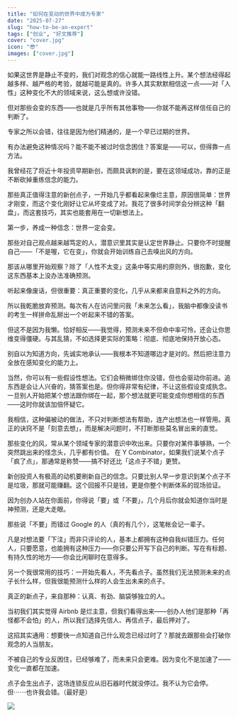 ```yaml
---
title: "如何在变动的世界中成为专家"
date: "2025-07-27"
slug: "how-to-be-an-expert"
tags: ["创业", "好文推荐"]
cover: "cover.jpg"
icon: "😎"
images: ["cover.jpg"]
---
```

如果这世界是静止不变的，我们对观念的信心就能一路线性上升。某个想法经得起越多样、越严格的考验，就越可能是真的。许多人其实默默相信这一点——对「人性」这种变化不大的领域来说，这么想或许没错。



但对那些会变的东西——也就是几乎所有其他事物——你就不能再这样信任自己的判断了。



专家之所以会错，往往是因为他们精通的，是一个早已过期的世界。



有办法避免这种情况吗？能不能不被过时信念困住？答案是——可以，但得靠一点方法。



我曾经花了将近十年投资早期新创，而颇具讽刺的是，要在这领域成功，靠的正是不断砍掉重练信念的能力。



那些真正值得注意的新创点子，一开始几乎都看起来像烂主意，原因很简单：世界才刚变，而这个变化刚好让它从坏变成了对。我花了很多时间学会分辨这种「翻盘」，而这套技巧，其实也能套用在一切新想法上。



第一步，养成一种信念：世界一定会变。



那些对自己观点越来越笃定的人，潜意识里其实是认定世界静止。只要你不时提醒自己——「不是喔，它在变」，你就会开始训练自己去嗅出风的方向。



那该从哪里开始观察？除了「人性不太变」这条中等实用的原则外，很抱歉，变化这东西基本上没办法准确预测。



听起来像废话，但很重要：真正重要的变化，几乎从来都来自意料之外的方向。



所以我乾脆放弃预测。每次有人在访问里问我「未来怎么看」，我脑中都像没读书的考生一样拼命乱掰出一个听起来不错的答案。



但这不是因为我懒。恰好相反——我觉得，预测未来不但命中率可怜，还会让你思维变得僵硬。与其乱猜，不如选择更实际的策略：彻底、彻底地保持开放心态。



别自以为知道方向，先诚实地承认——我根本不知道哪边才是对的。然后把注意力全放在感知变化的能力上。



当然，你可以有一些假设性想法。它们会稍微绑住你没错，但也会驱动你前进。追东西是会让人兴奋的，猜答案也是。但你得非常有纪律，不让这些假设变成执念。
一旦别人开始把某个想法跟你绑在一起，那个想法就更可能变成你想相信的东西——这时你就该加倍怀疑它。



我相信，这种偏被动的做法，不只对判断想法有帮助，连产出想法也一样管用。真正的诀窍不是「刻意去想」，而是解决问题时，不打断那些莫名冒出来的直觉。



那些变化的风，常从某个领域专家的潜意识中吹出来。只要你对某件事够熟，一个突然跳出来的怪念头，几乎都有价值。
在 Y Combinator，如果我们说某个点子「疯了点」，那通常是称赞——搞不好还比「这点子不错」更赞。



新创投资人有极高的动机要刷新自己的信念。只要比别人早一步意识到某个点子不是垃圾，那就可能赚翻。这个回报不只是钱，更是你整个判断体系的现场验证。



因为创办人站在你面前，你得说「要」或「不要」，几个月后你就会知道你当时是神预测，还是大走眼。



那些说「不要」而错过 Google 的人（真的有几个），这笔帐会记一辈子。



凡是对想法要「下注」而非只评论的人，基本上都拥有这种自我纠错压力。任何人，只要愿意，也能拥有这种压力——你只要公开写下自己的判断。写在有标题、有持久性的地方——你会比闲聊时在意得多。



另一个我很常用的技巧：一开始先看人，不先看点子。虽然我们无法预测未来的点子长什么样，但我很能预测什么样的人会生出未来的点子。



真正的新点子，来自那种：认真、有劲、脑袋够独立的人。



当初我们其实觉得 Airbnb 是烂主意，但我们看得出来——创办人他们是那种「再怪都不会怕」的人，所以我们选择先信人、再信点子，最后押对了。



这招其实通用：想要快一点知道自己什么观念已经过时了？那就去跟那些会打破你观念的人当朋友。



不被自己的专业反困住，已经够难了，而未来只会更难。因为变化不是加速了——变化一直都在加速。



点子会生出点子，这场连锁反应从旧石器时代就没停过。我不认为它会停。
但⋯⋯也许我会错。（最好是）




![](https://prod-files-secure.s3.us-west-2.amazonaws.com/112d0858-5090-4d34-a606-b75eb8d65fd2/46476355-9cf3-4e99-9b7a-3531bc426380/1000202064.png?X-Amz-Algorithm=AWS4-HMAC-SHA256&X-Amz-Content-Sha256=UNSIGNED-PAYLOAD&X-Amz-Credential=ASIAZI2LB466UJOLYZF2%2F20250911%2Fus-west-2%2Fs3%2Faws4_request&X-Amz-Date=20250911T044628Z&X-Amz-Expires=3600&X-Amz-Security-Token=IQoJb3JpZ2luX2VjEJT%2F%2F%2F%2F%2F%2F%2F%2F%2F%2FwEaCXVzLXdlc3QtMiJHMEUCIC6WEq4h1hliy6FxODf2DKOOtUjsnbfDYDWPSQ54qDfWAiEA0qban7QGxxminD%2F7IOHC2BSMEBnhq8E5FQ75ZmKZh30qiAQI%2Ff%2F%2F%2F%2F%2F%2F%2F%2F%2F%2FARAAGgw2Mzc0MjMxODM4MDUiDFQdMJiBvY7NT626CSrcA%2Fep%2Fa1qo4SQ182XvdvytggxEiedpm%2BupnmEkTxGi1KeJ0bnIEpA8hYm%2BykrFtE9sG977YqzDyLht84Ss7%2BYe4xrG3rc2gCO%2Fef5mnlsd3E31b18JNwbR3YxObAXpHhLLku6YWSQPi2B%2FjqUrLFw1k33MhTj9FDryS6RvrU97qBNTx9R5hqk2UwWOM%2FWtQ7P8twnsEhIkml9xOXvqkhF%2BsM7Nx42P3NjNpR4TfOnzCx4jZs45cce7ZTgzMTkBw%2BJvRVaZZsCxMFHYl7o5EMaogWBUYKAfbZ0BMbLl0fwloi8GyKz7OIpC4wUndeYLCQ0ZOpoekBebM36lIutI3V1il5Lf61WyGwcHK1L3FyncILd3eHslxiz1NybPYS4sYuO%2FT%2BRWqS5TOrAhLigz3wMy5uG3zPs42%2BOKoxJieMm3q1Ec4LJv0MzFaJPV0EufBqhQnlHfF45wLRn9ftPczUJFmbzgs8TiMIPB%2BF%2Bc3R0nDNucEprldEm3Fd3mMC5aWyYk318X8%2B%2FElY7WYVDCecapcF0rUle273WTnofybU1x5W56oZSw1PARe1qAYuBpRummMLZf1LN%2FTw1h%2B%2BGNwa3x4pndEVl5KwYARGu%2BtZaU6G3JApQ3%2BB8JrsC9wdkMLSLicYGOqUBrPrgQviNhyL4JiVqolnVz0KW5Mkr%2BMY00h%2FdyiMwGdwAo1Nsq4z%2BaMVfXwxgTrUwai3eD4BTflSwxumYluvQAp7N%2FzySwPHvSRFiSJI4m8fjxv5E%2FrfQHyKXlbXgFaJyb0g%2BsH%2FiMl6q4rv3iPINLgHl92Dm7UFP7XPPzFFCPnDrfb%2BCgHO%2Fw6qXm%2BmmVLnydrXjfwrDLKXoxhTSTjPhlTN6msis&X-Amz-Signature=4c38a9ff851c9c57633cd498020cf531a99032fea84aa69417841e84a17b7783&X-Amz-SignedHeaders=host&x-amz-checksum-mode=ENABLED&x-id=GetObject)

